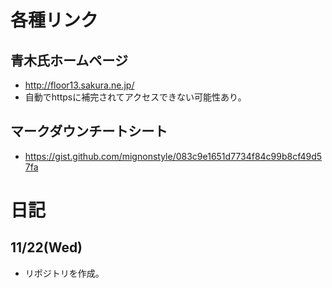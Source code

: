 # 各種リンク
## 青木氏ホームページ
- http://floor13.sakura.ne.jp/
- 自動でhttpsに補完されてアクセスできない可能性あり。

## マークダウンチートシート
- https://gist.github.com/mignonstyle/083c9e1651d7734f84c99b8cf49d57fa

# 日記
## 11/22(Wed)
- リポジトリを作成。
